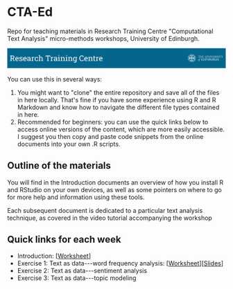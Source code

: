 # CTA-Ed
Repo for teaching materials in Research Training Centre "Computational Text Analysis" micro-methods workshops, University of Edinburgh.

![Alt Text](coursebanner.png)

You can use this in several ways:

1. You might want to "clone" the entire repository and save all of the files in here locally. That's fine if you have some experience using R and R Markdown and know how to navigate the different file types contained in here. 
2. Recommended for beginners: you can use the quick links below to access online versions of the content, which are more easily accessible. I suggest you then copy and paste code snippets from the online documents into your own .R scripts.

## Outline of the materials

You will find in the Introduction documents an overview of how you install R and RStudio on your own devices, as well as some pointers on where to go for more help and information using these tools.

Each subsequent document is dedicated to a particular text analysis technique, as covered in the video tutorial accompanying the workshop

## Quick links for each week

- Introduction: \[[Worksheet](https://raw.githack.com/cjbarrie/CTA-Ed/main/00-intro/00-intro.html)\]
- Exercise 1: Text as data---word frequency analysis: \[[Worksheet](https://raw.githack.com/cjbarrie/CTA-Ed/main/01-word-freq/01-word-freq.html)\]\[[Slides](https://raw.githack.com/cjbarrie/CTA-Ed/main/01-word-freq/01-word-freq-pres.html)\]
- Exercise 2: Text as data---sentiment analysis
- Exercise 3: Text as data---topic modeling

